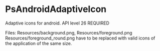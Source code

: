 # PsAndroidAdaptiveIcon

Adaptive icons for android.
API level 26 REQUIRED

Files:
	Resources/background.png,
	Resources/foreground.png
	Resources/foreground_round.png
have to be replaced with valid icons of the application of the same size.
